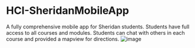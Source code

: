 # HCI-SheridanMobileApp
A fully comprehensive mobile app for Sheridan students. Students have full access to all courses and modules. Students can chat with others in each course and provided a mapview for directions.
![image](https://user-images.githubusercontent.com/60414383/219459575-06f0c57a-ee61-4fcc-8a51-f9c84c49092c.png)
